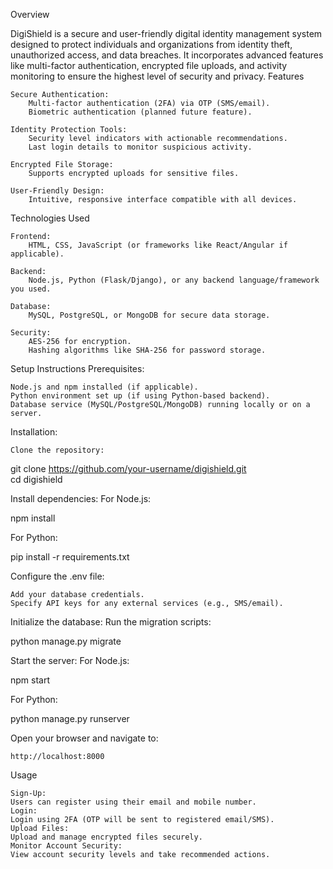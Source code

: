 Overview

DigiShield is a secure and user-friendly digital identity management system designed to protect individuals and organizations from identity theft, unauthorized access, and data breaches. It incorporates advanced features like multi-factor authentication, encrypted file uploads, and activity monitoring to ensure the highest level of security and privacy.
Features

    Secure Authentication:
        Multi-factor authentication (2FA) via OTP (SMS/email).
        Biometric authentication (planned future feature).

    Identity Protection Tools:
        Security level indicators with actionable recommendations.
        Last login details to monitor suspicious activity.

    Encrypted File Storage:
        Supports encrypted uploads for sensitive files.

    User-Friendly Design:
        Intuitive, responsive interface compatible with all devices.

Technologies Used

    Frontend:
        HTML, CSS, JavaScript (or frameworks like React/Angular if applicable).

    Backend:
        Node.js, Python (Flask/Django), or any backend language/framework you used.

    Database:
        MySQL, PostgreSQL, or MongoDB for secure data storage.

    Security:
        AES-256 for encryption.
        Hashing algorithms like SHA-256 for password storage.

Setup Instructions
Prerequisites:

    Node.js and npm installed (if applicable).
    Python environment set up (if using Python-based backend).
    Database service (MySQL/PostgreSQL/MongoDB) running locally or on a server.

Installation:

    Clone the repository:

git clone https://github.com/your-username/digishield.git  
cd digishield  

Install dependencies:
For Node.js:

npm install  

For Python:

pip install -r requirements.txt  

Configure the .env file:

    Add your database credentials.
    Specify API keys for any external services (e.g., SMS/email).

Initialize the database:
Run the migration scripts:

python manage.py migrate  

Start the server:
For Node.js:

npm start  

For Python:

python manage.py runserver  

Open your browser and navigate to:

    http://localhost:8000  

Usage

    Sign-Up:
    Users can register using their email and mobile number.
    Login:
    Login using 2FA (OTP will be sent to registered email/SMS).
    Upload Files:
    Upload and manage encrypted files securely.
    Monitor Account Security:
    View account security levels and take recommended actions.

